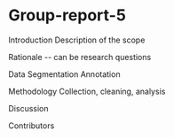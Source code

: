 # Group-report-5
Introduction
Description of the scope 


Rationale -- can be research questions






Data 
Segmentation Annotation 










Methodology
Collection, cleaning, analysis 







Discussion








Contributors

